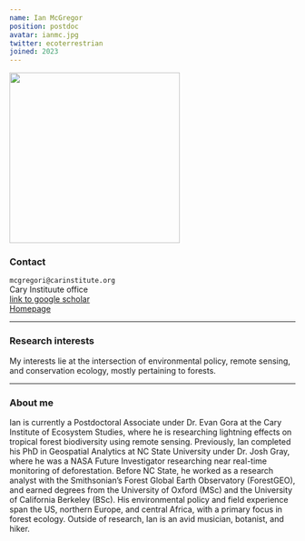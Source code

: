 ```yaml
---
name: Ian McGregor
position: postdoc
avatar: ianmc.jpg
twitter: ecoterrestrian
joined: 2023
---
```


<img width="300" src="{{site.baseurl}}/assets/images/people/{{page.avatar}}" data-action="zoom">

### Contact

<i class="fa fa-envelope-o"></i>  `mcgregori@carinstitute.org`<br>
<i class="fa fa-building"></i> Cary Instituute office <br>
<i class="fa fa-bar-chart"></i> [link to google scholar](https://scholar.google.com/citations?user=TU8S6iIAAAAJ&hl=en&authuser=1) <br>
<i class="fa fa-home"></i> [Homepage](https://ianmcgregor.netlify.app/) <br>

<hr>

### Research interests
My interests lie at the intersection of environmental policy, remote sensing, and conservation ecology, mostly pertaining to forests.

<hr>

### About me
Ian is currently a Postdoctoral Associate under Dr. Evan Gora at the Cary Institute of Ecosystem Studies, where he is researching lightning effects on tropical forest biodiversity using remote sensing. Previously, Ian completed his PhD in Geospatial Analytics at NC State University under Dr. Josh Gray, where he was a NASA Future Investigator researching near real-time monitoring of deforestation. Before NC State, he worked as a research analyst with the Smithsonian’s Forest Global Earth Observatory (ForestGEO), and earned degrees from the University of Oxford (MSc) and the University of California Berkeley (BSc). His environmental policy and field experience span the US, northern Europe, and central Africa, with a primary focus in forest ecology. Outside of research, Ian is an avid musician, botanist, and hiker. 
